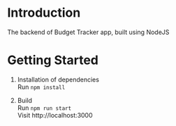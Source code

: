 # Introduction
The backend of Budget Tracker app, built using NodeJS


# Getting Started

1. Installation of dependencies  
Run `npm install`  

2. Build  
Run `npm run start`  
Visit http://localhost:3000
